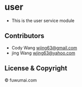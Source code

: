 # user
- This is the user service module

## Contributors
- Cody Wang <wjing63@gmail.com>
- jing Wang <wjing63@yahoo.com>

## License & Copyright
© fuwumai.com
